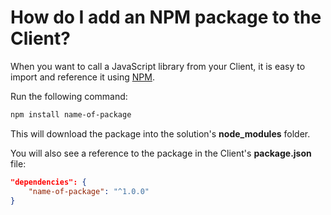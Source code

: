 # How do I add an NPM package to the Client?

When you want to call a JavaScript library from your Client, it is easy to import and reference it using [NPM](https://docs.npmjs.com/cli/npm).

Run the following command:
```bash
npm install name-of-package
```

This will download the package into the solution's **node_modules** folder. 

You will also see a reference to the package in the Client's **package.json** file: 
```json
"dependencies": {
    "name-of-package": "^1.0.0"
}
``` 

